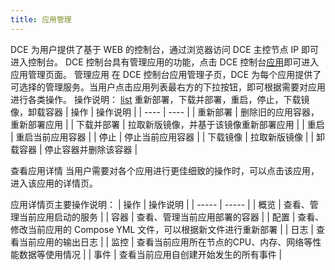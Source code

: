 ```yaml
---
title: 应用管理
---
```

DCE 为用户提供了基于 WEB 的控制台，通过浏览器访问 DCE 主控节点 IP 即可进入控制台。
DCE 控制台具有管理应用的功能，点击 DCE 控制台[应用]()即可进入应用管理页面。
管理应用
在 DCE 控制台应用管理子页，DCE 为每个应用提供了可选择的管理服务。当用户点击应用列表最右方的下拉按钮，即可根据需要对应用进行各类操作。
[](application.jpg)
操作说明：
[list]() 重新部署，下载并部署，重启，停止，下载镜像，卸载容器
| 操作 | 操作说明 |
| ---- | ---- |
| 重新部署 | 删除旧的应用容器，重新部署应用 |
| 下载并部署 | 拉取新版镜像，并基于该镜像重新部署应用 |
| 重启 | 重启当前应用容器 |
| 停止 | 停止当前应用容器 |
| 下载镜像 | 拉取新版镜像 |
| 卸载容器 | 停止容器并删除该容器 |



查看应用详情
当用户需要对各个应用进行更佳细致的操作时，可以点击该应用，进入该应用的详情页。
[](application_info.jpg)

应用详情页主要操作说明：
| 操作 | 操作说明 |
| ----- | ----- |
| 概览 | 查看、管理当前应用启动的服务 |
| 容器 | 查看、管理当前应用部署的容器 |
| 配置 | 查看、修改当前应用的 Compose YML 文件，可以根据新文件进行重新部署 |
| 日志 | 查看当前应用的输出日志 |
| 监控 | 查看当前应用所在节点的CPU、内存、网络等性能数据等使用情况 |
| 事件 | 查看当前应用自创建开始发生的所有事件 |
